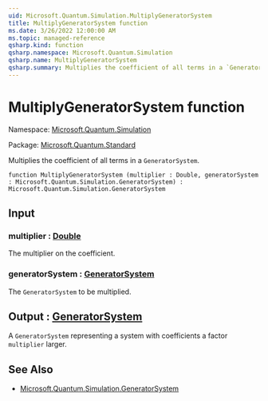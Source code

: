 ```yaml
---
uid: Microsoft.Quantum.Simulation.MultiplyGeneratorSystem
title: MultiplyGeneratorSystem function
ms.date: 3/26/2022 12:00:00 AM
ms.topic: managed-reference
qsharp.kind: function
qsharp.namespace: Microsoft.Quantum.Simulation
qsharp.name: MultiplyGeneratorSystem
qsharp.summary: Multiplies the coefficient of all terms in a `GeneratorSystem`.
---
```


# MultiplyGeneratorSystem function

Namespace: [Microsoft.Quantum.Simulation](xref:Microsoft.Quantum.Simulation)

Package: [Microsoft.Quantum.Standard](https://nuget.org/packages/Microsoft.Quantum.Standard)


Multiplies the coefficient of all terms in a `GeneratorSystem`.

```qsharp
function MultiplyGeneratorSystem (multiplier : Double, generatorSystem : Microsoft.Quantum.Simulation.GeneratorSystem) : Microsoft.Quantum.Simulation.GeneratorSystem
```


## Input

### multiplier : [Double](xref:microsoft.quantum.qsharp.valueliterals#double-literals)

The multiplier on the coefficient.


### generatorSystem : [GeneratorSystem](xref:Microsoft.Quantum.Simulation.GeneratorSystem)

The `GeneratorSystem` to be multiplied.



## Output : [GeneratorSystem](xref:Microsoft.Quantum.Simulation.GeneratorSystem)

A `GeneratorSystem` representing a system with coefficients a factor`multiplier` larger.

## See Also

- [Microsoft.Quantum.Simulation.GeneratorSystem](xref:Microsoft.Quantum.Simulation.GeneratorSystem)